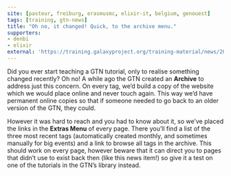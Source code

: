 ```yaml
---
site: [pasteur, freiburg, erasmusmc, elixir-it, belgium, genouest]
tags: [training, gtn-news]
title: "Oh no, it changed! Quick, to the archive menu."
supporters:
- denbi
- elixir
external: 'https://training.galaxyproject.org/training-material/news/2021/06/01/archive-menu.html'
---
```


<p>Did you ever start teaching a GTN tutorial, only to realise something changed recently? Oh no! A while ago the GTN created an <strong>Archive</strong> to address just this concern.
On every tag, we’d build a copy of the website which we would place online and never touch again. This way we’d have permanent online copies so that if someone needed to go back to an older version of the GTN, they could.</p>

<p>However it was hard to reach and you had to know about it, so we’ve placed the links in the <strong>Extras Menu</strong> of every page. There you’ll find a list of the three most recent tags (automatically created monthly, and sometimes manually for big events) and a link to browse all tags in the archive. This should work on every page, however beware that it can direct you to pages that didn’t use to exist back then (like this news item!) so give it a test on one of the tutorials in the GTN’s library instead.</p>

